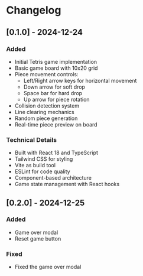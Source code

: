 # Changelog

## [0.1.0] - 2024-12-24

### Added

- Initial Tetris game implementation
- Basic game board with 10x20 grid
- Piece movement controls:
  - Left/Right arrow keys for horizontal movement
  - Down arrow for soft drop
  - Space bar for hard drop
  - Up arrow for piece rotation
- Collision detection system
- Line clearing mechanics
- Random piece generation
- Real-time piece preview on board

### Technical Details

- Built with React 18 and TypeScript
- Tailwind CSS for styling
- Vite as build tool
- ESLint for code quality
- Component-based architecture
- Game state management with React hooks

## [0.2.0] - 2024-12-25

### Added

- Game over modal
- Reset game button

### Fixed

- Fixed the game over modal
